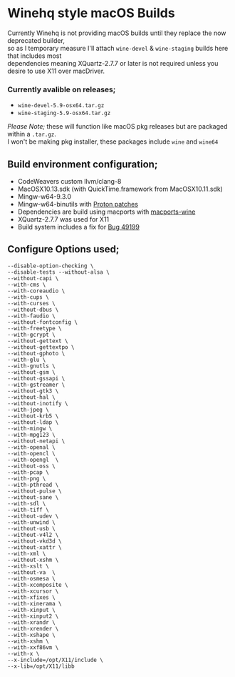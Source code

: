 # Winehq style macOS Builds
 
Currently Winehq is not providing macOS builds until they replace the now deprecated builder,\
so as I temporary measure I'll attach `wine-devel` & `wine-staging` builds here that includes most\
dependencies meaning XQuartz-2.7.7 or later is not required unless you desire to use X11 over macDriver.
 
 ### Currently avalible on releases;
 - `wine-devel-5.9-osx64.tar.gz`
 - `wine-staging-5.9-osx64.tar.gz`

_Please Note;_ these will function like macOS pkg releases but are packaged within a `.tar.gz`.\
I won't be making pkg installer, these packages include `wine` and `wine64`

## Build environment configuration;
- CodeWeavers custom llvm/clang-8
- MacOSX10.13.sdk (with QuickTime.framework from MacOSX10.11.sdk)
- Mingw-w64-9.3.0
- Mingw-w64-binutils with [Proton patches](https://github.com/GloriousEggroll/proton-ge-custom/tree/proton-ge-5-MF/mingw-w64-patches)
- Dependencies are build using macports with [macports-wine](https://github.com/Gcenx/macports-wine)
- XQuartz-2.7.7 was used for X11
- Build system includes a fix for [Bug 49199](https://bugs.winehq.org/show_bug.cgi?id=49199)

## Configure Options used;
```
--disable-option-checking \
--disable-tests --without-alsa \
--without-capi \
--with-cms \
--with-coreaudio \
--with-cups \
--with-curses \
--without-dbus \
--with-faudio \
--without-fontconfig \
--with-freetype \
--with-gcrypt \
--without-gettext \
--without-gettextpo \
--without-gphoto \
--with-glu \
--with-gnutls \
--without-gsm \
--without-gssapi \
--with-gstreamer \
--without-gtk3 \
--without-hal \
--without-inotify \
--with-jpeg \
--without-krb5 \
--without-ldap \
--with-mingw \
--with-mpg123 \
--without-netapi \
--with-openal \
--with-opencl \
--with-opengl  \
--without-oss \
--with-pcap \
--with-png \
--with-pthread \
--without-pulse \
--without-sane \
--with-sdl \
--with-tiff \
--without-udev \
--with-unwind \
--without-usb \
--without-v4l2 \
--without-vkd3d \
--without-xattr \
--with-xml \
--without-xshm \
--with-xslt \
--without-va  \
--with-osmesa \
--with-xcomposite \
--with-xcursor \
--with-xfixes \
--with-xinerama \
--with-xinput \
--with-xinput2 \
--with-xrandr \
--with-xrender \
--with-xshape \
--with-xshm \
--with-xxf86vm \
--with-x \
--x-include=/opt/X11/include \
--x-lib=/opt/X11/libb
```
